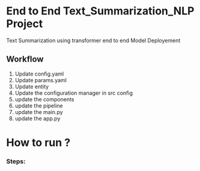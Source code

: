 # End to End Text_Summarization_NLP Project
 Text Summarization using transformer end to end Model Deployement 

 ## Workflow

 1. Update config.yaml 
 2. Update params.yaml
 3. Update entity
 4. Update the configuration manager in src config
 5. update the components
 6. update the pipeline
 7. update the main.py
 8. update the app.py  

 # How to run ? 

 ### Steps: 




